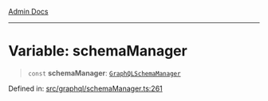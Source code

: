 [Admin Docs](/)

***

# Variable: schemaManager

> `const` **schemaManager**: [`GraphQLSchemaManager`](../classes/GraphQLSchemaManager.md)

Defined in: [src/graphql/schemaManager.ts:261](https://github.com/Sourya07/talawa-api/blob/ead7a48e0174153214ee7311f8b242ee1c1a12ca/src/graphql/schemaManager.ts#L261)
